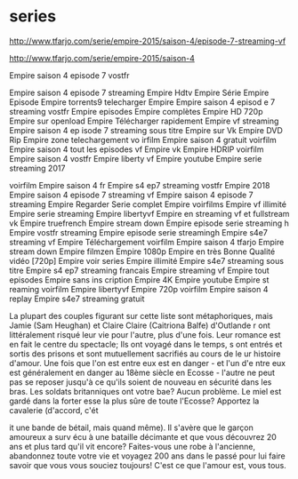 # series
http://www.tfarjo.com/serie/empire-2015/saison-4/episode-7-streaming-vf

http://www.tfarjo.com/serie/empire-2015/saison-4

Empire saison 4 episode 7 vostfr

Empire saison 4 episode 7 streaming Empire Hdtv Empire Série 
Empire Episode Empire torrents9 telecharger Empire Empire saison 4 episod
e 7 streaming vostfr Empire episodes Empire complètes Empire HD 720p Empire
sur openload Empire Télécharger rapidement Empire vf streaming Empire saison 4 ep
isode 7 streaming sous titre Empire sur Vk Empire DVD Rip Empire zone telechargement vo
irfilm Empire saison 4 gratuit voirfilm Empire saison 4 tout les episodes vf Empire vk Empire
HDRIP voirfilm Empire saison 4 vostfr Empire liberty vf Empire youtube Empire serie streaming 2017 


voirfilm Empire saison 4 fr Empire s4 ep7 streaming vostfr Empire 2018 Empire saison 4 episode 7 
streaming vf Empire saison 4 episode 7 streaming Empire Regarder Serie complet Empire voirfilms Empire
vf illimité Empire serie streaming Empire libertyvf Empire en streaming vf et fullstream vk Empire truefrench 
Empire stream down Empire episode serie streaming h Empire vostfr streaming Empire episode serie streamingh 
Empire s4e7 streaming vf Empire Téléchargement voirfilm Empire saison 4 tfarjo Empire stream down Empire filmzen 
Empire 1080p Empire en très Bonne Qualité vidéo [720p] Empire voir series Empire illimité Empire s4e7 streaming 
sous titre Empire s4 ep7 streaming francais Empire streaming vf Empire tout episodes Empire sans ins
cription Empire 4K Empire youtube Empire st
reaming voirfilm Empire libertyvf Empire 720p voirfilm Empire saison 4 replay Empire s4e7 streaming gratuit


La plupart des couples figurant sur cette liste sont métaphoriques,
mais Jamie (Sam Heughan) et Claire Claire (Caitriona Balfe) d'Outlande
r ont littéralement risqué leur vie pour l'autre, plus d'une fois. Leur
romance est en fait le centre du spectacle; Ils ont voyagé dans le temps, s
ont entrés et sortis des prisons et sont mutuellement sacrifiés au cours de le
ur histoire d'amour. Une fois que l'on est entre eux est en danger - et l'un d'e
ntre eux est généralement en danger au 18ème siècle en Ecosse - l'autre ne peut pas
se reposer jusqu'à ce qu'ils soient de nouveau en sécurité dans les bras. Les soldats 
britanniques ont votre bae? Aucun problème. Le miel est gardé dans la forter
esse la plus sûre de toute l'Ecosse? Apportez la cavalerie (d'accord, c'ét



it une bande de bétail, mais quand même). Il s'avère que le garçon amoureux a surv
écu à une bataille décimante et que vous découvrez 20 ans et plus tard qu'il vit 
encore? Faites-vous une robe à l'ancienne, abandonnez toute votre vie et voyagez 200 ans 
dans le passé pour lui faire savoir que vous vous souciez toujours! C'est ce que l'amour est, vous tous.
